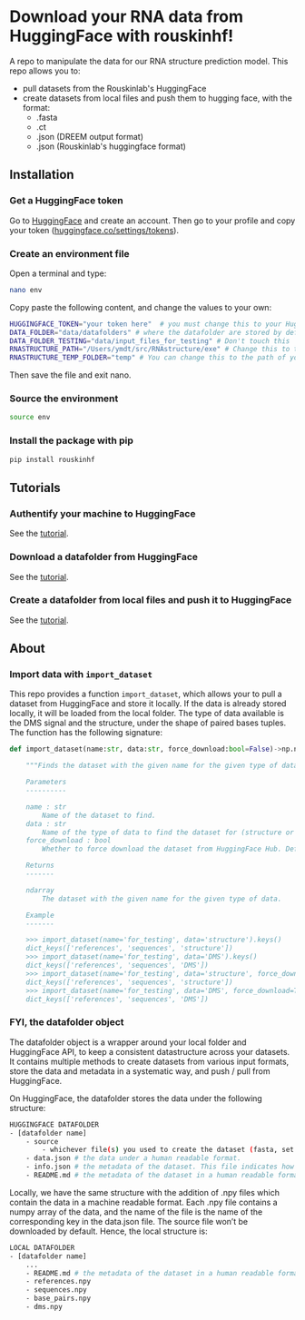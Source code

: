 

# Download your RNA data from HuggingFace with rouskinhf!

A repo to manipulate the data for our RNA structure prediction model. This repo allows you to:
- pull datasets from the Rouskinlab's HuggingFace
- create datasets from local files and push them to hugging face, with the format:
    - .fasta
    - .ct
    - .json (DREEM output format)
    - .json (Rouskinlab's huggingface format)

## Installation

### Get a HuggingFace token

Go to [HuggingFace](https://huggingface.co/) and create an account. Then go to your profile and copy your token ([huggingface.co/settings/tokens](https://huggingface.co/settings/tokens)).

### Create an environment file

Open a terminal and type:

```bash
nano env
```

Copy paste the following content, and change the values to your own:

```bash
HUGGINGFACE_TOKEN="your token here"  # you must change this to your HuggingFace token
DATA_FOLDER="data/datafolders" # where the datafolder are stored by default, change it if you want to store it somewhere else
DATA_FOLDER_TESTING="data/input_files_for_testing" # Don't touch this
RNASTRUCTURE_PATH="/Users/ymdt/src/RNAstructure/exe" # Change this to the path of your RNAstructure executable
RNASTRUCTURE_TEMP_FOLDER="temp" # You can change this to the path of your RNAstructure temp folder
```

Then save the file and exit nano.

### Source the environment

```bash
source env
```

### Install the package with pip

```bash
pip install rouskinhf
```


## Tutorials

### Authentify your machine to HuggingFace

See the [tutorial](https://github.com/rouskinlab/rouskinhf/blob/main/tutorials/huggingface.ipynb).

### Download a datafolder from HuggingFace

See the [tutorial](https://github.com/rouskinlab/rouskinhf/blob/main/tutorials/use_for_models.ipynb).

### Create a datafolder from local files and push it to HuggingFace

See the [tutorial](https://github.com/rouskinlab/rouskinhf/blob/main/tutorials/create_push_pull.ipynb).

## About

### Import data with ``import_dataset``

This repo provides a function ``import_dataset``, which allows your to pull a dataset from HuggingFace and store it locally. If the data is already stored locally, it will be loaded from the local folder. The type of data available is the DMS signal and the structure, under the shape of paired bases tuples. The function has the following signature:

```python
def import_dataset(name:str, data:str, force_download:bool=False)->np.ndarray:

    """Finds the dataset with the given name for the given type of data.

    Parameters
    ----------

    name : str
        Name of the dataset to find.
    data : str
        Name of the type of data to find the dataset for (structure or DMS).
    force_download : bool
        Whether to force download the dataset from HuggingFace Hub. Defaults to False.

    Returns
    -------

    ndarray
        The dataset with the given name for the given type of data.

    Example
    -------

    >>> import_dataset(name='for_testing', data='structure').keys()
    dict_keys(['references', 'sequences', 'structure'])
    >>> import_dataset(name='for_testing', data='DMS').keys()
    dict_keys(['references', 'sequences', 'DMS'])
    >>> import_dataset(name='for_testing', data='structure', force_download=True).keys()
    dict_keys(['references', 'sequences', 'structure'])
    >>> import_dataset(name='for_testing', data='DMS', force_download=True).keys()
    dict_keys(['references', 'sequences', 'DMS'])
```

### FYI, the datafolder object

The datafolder object is a wrapper around your local folder and HuggingFace API, to keep a consistent datastructure across your datasets. It contains multiple methods to create datasets from various input formats, store the data and metadata in a systematic way, and push / pull from HuggingFace.

On HuggingFace, the datafolder stores the data under the following structure:

```bash
HUGGINGFACE DATAFOLDER
- [datafolder name]
    - source
        - whichever file(s) you used to create the dataset (fasta, set of CTs, etc.).
    - data.json # the data under a human readable format.
    - info.json # the metadata of the dataset. This file indicates how we got the DMS signal and the structures (directly from the source or from a prediction).
    - README.md # the metadata of the dataset in a human readable format.
```

Locally, we have the same structure with the addition of .npy files which contain the data in a machine readable format. Each .npy file contains a numpy array of the data, and the name of the file is the name of the corresponding key in the data.json file. The source file won’t be downloaded by default. Hence, the local structure is:

```bash
LOCAL DATAFOLDER
- [datafolder name]
    ...
    - README.md # the metadata of the dataset in a human readable format
    - references.npy
    - sequences.npy
    - base_pairs.npy
    - dms.npy
```
